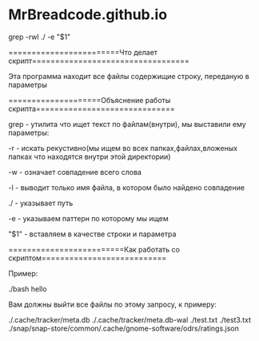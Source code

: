 # MrBreadcode.github.io

grep -rwl ./ -e "$1"

========================Что делает скрипт==================================

Эта программа находит все файлы содержищие строку, переданую в параметры

====================Объяснение работы скрипта==============================


grep - утилита что ищет текст по файлам(внутри), мы выставили ему параметры:

-r - искать рекустивно(мы ищем во всех папках,файлах,вложеных папках что находятся внутри этой директории)

-w - означает совпадение всего слова

-l - выводит только имя файла, в котором было найдено совпадение

./ - указывает путь

-e - указываем паттерн по которому мы ищем

"$1" - вставляем в качестве строки и параметра

=========================Как работать со скриптом===========================

Пример:

./bash hello

Вам должны выйти все файлы по этому запросу, к примеру:

./.cache/tracker/meta.db
./.cache/tracker/meta.db-wal
./test.txt
./test3.txt
./snap/snap-store/common/.cache/gnome-software/odrs/ratings.json
